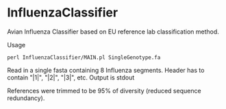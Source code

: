 # InfluenzaClassifier
Avian Influenza Classifier based on EU reference lab classification method.

Usage
```
perl InfluenzaClassifier/MAIN.pl SingleGenotype.fa
```
Read in a single fasta containing 8 Influenza segments. Header has to contain "|1|", "|2|", "|3|", etc.
Output is stdout

References were trimmed to be 95% of diversity (reduced sequence redundancy).
